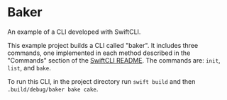 # Baker
An example of a CLI developed with SwiftCLI.

This example project builds a CLI called "baker". It includes three commands, one implemented in each method described in the "Commands" section of the [SwiftCLI README](https://github.com/jakeheis/SwiftCLI#commands). The commands are: `init`, `list`, and `bake`.

To run this CLI, in the project directory run `swift build` and then `.build/debug/baker bake cake`.
